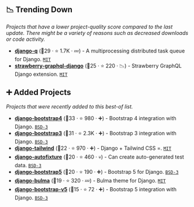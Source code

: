 ## 📉 Trending Down

_Projects that have a lower project-quality score compared to the last update. There might be a variety of reasons such as decreased downloads or code activity._

- <b><a href="https://github.com/Koed00/django-q">django-q</a></b> (🥉29 ·  ⭐ 1.7K · 💤) - A multiprocessing distributed task queue for Django. <code><a href="http://bit.ly/34MBwT8">MIT</a></code>
- <b><a href="https://github.com/strawberry-graphql/strawberry-graphql-django">strawberry-graphql-django</a></b> (🥉25 ·  ⭐ 220 · 📉) - Strawberry GraphQL Django extension. <code><a href="http://bit.ly/34MBwT8">MIT</a></code>

## ➕ Added Projects

_Projects that were recently added to this best-of list._

- <b><a href="https://github.com/zostera/django-bootstrap4">django-bootstrap4</a></b> (🥇33 ·  ⭐ 980 · ➕) - Bootstrap 4 integration with Django. <code><a href="http://bit.ly/3aKzpTv">BSD-3</a></code>
- <b><a href="https://github.com/zostera/django-bootstrap3">django-bootstrap3</a></b> (🥈31 ·  ⭐ 2.3K · ➕) - Bootstrap 3 integration with Django. <code><a href="http://bit.ly/3aKzpTv">BSD-3</a></code>
- <b><a href="https://github.com/timonweb/django-tailwind">django-tailwind</a></b> (🥈22 ·  ⭐ 970 · ➕) - Django + Tailwind CSS =. <code><a href="http://bit.ly/34MBwT8">MIT</a></code>
- <b><a href="https://github.com/gregmuellegger/django-autofixture">django-autofixture</a></b> (🥈20 ·  ⭐ 460 · 💀) - Can create auto-generated test data. <code><a href="http://bit.ly/3aKzpTv">BSD-3</a></code>
- <b><a href="https://github.com/zostera/django-bootstrap5">django-bootstrap5</a></b> (🥉20 ·  ⭐ 190 · ➕) - Bootstrap 5 for Django. <code><a href="http://bit.ly/3aKzpTv">BSD-3</a></code>
- <b><a href="https://github.com/timonweb/django-bulma">django-bulma</a></b> (🥉19 ·  ⭐ 320 · 💤) - Bulma theme for Django. <code><a href="http://bit.ly/34MBwT8">MIT</a></code>
- <b><a href="https://github.com/zelenij/django-bootstrap-v5">django-bootstrap-v5</a></b> (🥉15 ·  ⭐ 72 · ➕) - Bootstrap 5 integration with Django. <code><a href="http://bit.ly/3aKzpTv">BSD-3</a></code>

